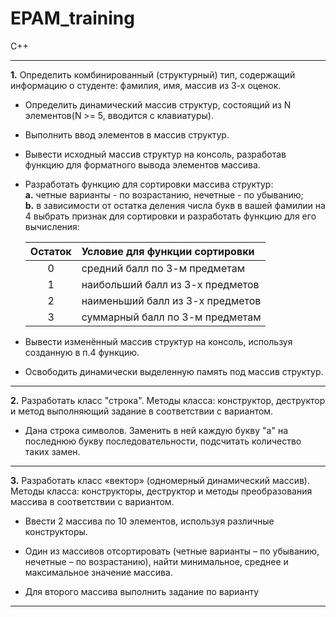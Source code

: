 # EPAM_training
C++

***

**1.** Определить комбинированный (структурный) тип, содержащий информацию о студенте: фамилия, имя, массив из 3-х оценок.

- Определить динамический массив структур, состоящий из N элементов(N >= 5, вводится с клавиатуры).

- Выполнить ввод элементов в массив структур.

- Вывести исходный массив структур на консоль, разработав функцию для форматного вывода элементов массива.

- Разработать функцию для сортировки массива структур: </br>
  **a.** четные варианты - по возрастанию, нечетные - по убыванию; </br>
  **b.** в зависимости от остатка деления числа букв в вашей фамилии на 4 выбрать признак для сортировки и разработать функцию для его вычисления:

  | Остаток  | Условие для функции сортировки
  |:--------:|:--------------------------------- |
  |  0       |  средний балл по 3-м предметам    |
  |  1       |  наибольший балл из 3-х предметов |
  |  2       |  наименьший балл из 3-х предметов |
  |  3       |  суммарный балл по 3-м предметам  |

- Вывести изменённый массив структур на консоль, используя созданную в п.4 функцию. 

- Освободить динамически выделенную память под массив структур.

***

**2.** Разработать класс "строка". Методы класса: конструктор, деструктор и метод выполняющий задание в соответствии с вариантом. 

- Дана строка символов. Заменить в ней каждую букву "а" на последнюю букву последовательности, подсчитать количество таких замен.

***

**3.** Разработать класс «вектор» (одномерный динамический массив). Методы класса: конструкторы, деструктор и методы преобразования массива в соответствии с вариантом. 

- Ввести 2 массива по 10 элементов, используя различные конструкторы.

- Один из массивов отсортировать (четные варианты – по убыванию, нечетные – по возрастанию), найти минимальное, среднее и максимальное значение массива. 

- Для второго массива выполнить задание по варианту

***


